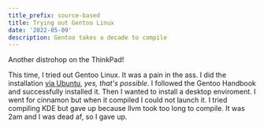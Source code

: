 ```yaml
---
title_prefix: source-based
title: Trying out Gentoo Linux
date: '2022-05-09'
description: Gentoo takes a decade to compile
---
```


Another distrohop on the ThinkPad!

This time, I tried out Gentoo Linux. It was a pain in the ass.
I did the installation [via Ubuntu](https://www.youtube.com/watch?v=BN5rrCL6s1Q), *yes, that's possible*. I followed the Gentoo Handbook and successfully installed it. Then I wanted to install a desktop enviroment. I went for cinnamon but when it compiled I could not launch it. I tried compiling KDE but gave up because llvm took too long to compile. It was 2am and I was dead af, so I gave up.


